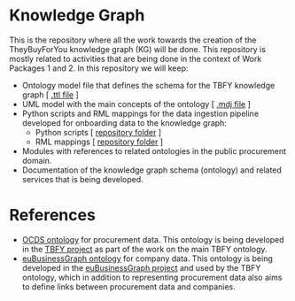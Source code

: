 # Knowledge Graph
This is the repository where all the work towards the creation of the TheyBuyForYou knowledge graph (KG) will be done. This repository is mostly related to activities that are being done in the context of Work Packages 1 and 2. In this repository we will keep:

* Ontology model file that defines the schema for the TBFY knowledge graph  [ [.ttl file](https://github.com/TBFY/knowledge-graph/blob/master/model/tbfy-ontology.ttl) ]
* UML model with the main concepts of the ontology [ [.mdj file](https://github.com/TBFY/knowledge-graph/blob/master/model/tbfy-ontology-model.mdj) ]
* Python scripts and RML mappings for the data ingestion pipeline developed for onboarding data to the knowledge graph:
  * Python scripts [ [repository folder](https://github.com/TBFY/knowledge-graph/tree/master/python-scripts) ]
  * RML mappings [ [repository folder](https://github.com/TBFY/knowledge-graph/tree/master/rml-mappings) ]
* Modules with references to related ontologies in the public procurement domain.
* Documentation of the knowledge graph schema (ontology) and related services that is being developed.

# References

* [OCDS ontology](https://github.com/TBFY/ocds-ontology) for procurement data. This ontology is being developed in the [TBFY project](http://theybuyforyou.eu) as part of the work on the main TBFY ontology.
* [euBusinessGraph ontology](https://github.com/euBusinessGraph/eubg-data) for company data. This ontology is being developed in the [euBusinessGraph project](http://eubusinessgraph.eu/) and used by the TBFY ontology, which in addition to representing procurement data also aims to define links between procurement data and companies.
